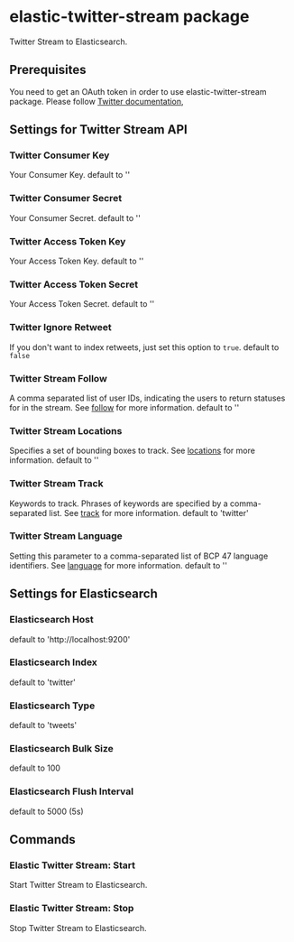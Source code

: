# elastic-twitter-stream package

Twitter Stream to Elasticsearch.


## Prerequisites
You need to get an OAuth token in order to use elastic-twitter-stream package. Please follow  [Twitter documentation](https://dev.twitter.com/docs/auth/tokens-devtwittercom),

## Settings for Twitter Stream API
### Twitter Consumer Key
Your Consumer Key. default to ''

### Twitter Consumer Secret
Your Consumer Secret. default to ''

### Twitter Access Token Key
Your Access Token Key. default to ''

### Twitter Access Token Secret
Your Access Token Secret. default to ''

### Twitter Ignore Retweet
If you don't want to index retweets, just set this option to `true`. default to `false`

### Twitter Stream Follow
A comma separated list of user IDs, indicating the users to return statuses for in the stream. See [follow](https://dev.twitter.com/streaming/overview/request-parameters#follow) for more information. default to ''

### Twitter Stream Locations
Specifies a set of bounding boxes to track. See [locations](https://dev.twitter.com/streaming/overview/request-parameters#track) for more information. default to ''

### Twitter Stream Track
Keywords to track. Phrases of keywords are specified by a comma-separated list. See [track](https://dev.twitter.com/streaming/overview/request-parameters#track) for more information. default to 'twitter'

### Twitter Stream Language
Setting this parameter to a comma-separated list of BCP 47 language identifiers. See [language](https://dev.twitter.com/streaming/overview/request-parameters#track) for more information. default to ''

## Settings for Elasticsearch
### Elasticsearch Host
default to 'http://localhost:9200'
### Elasticsearch Index
default to 'twitter'
### Elasticsearch Type
default to 'tweets'
### Elasticsearch Bulk Size
default to 100
### Elasticsearch Flush Interval
default to 5000 (5s)

## Commands
### Elastic Twitter Stream: Start
Start Twitter Stream to Elasticsearch.
### Elastic Twitter Stream: Stop
Stop Twitter Stream to Elasticsearch.
